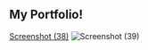 ## My Portfolio!


[Screenshot (38)](https://user-images.githubusercontent.com/84692182/232091282-12703faf-958d-4433-8f98-f551a58b89d9.png)
![Screenshot (39)](https://user-images.githubusercontent.com/84692182/232091298-fe694819-0b3b-4c07-ab75-7808a35ae613.png)
